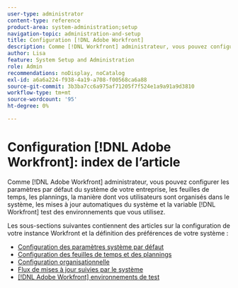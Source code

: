 ```yaml
---
user-type: administrator
content-type: reference
product-area: system-administration;setup
navigation-topic: administration-and-setup
title: Configuration [!DNL Adobe Workfront]
description: Comme [!DNL Workfront] administrateur, vous pouvez configurer les paramètres par défaut du système de votre entreprise, les feuilles de temps, les plannings, la manière dont vos utilisateurs sont organisés dans le système, les mises à jour automatiques du système et la variable [!DNL Workfront] test des environnements que vous utilisez.
author: Lisa
feature: System Setup and Administration
role: Admin
recommendations: noDisplay, noCatalog
exl-id: a6a6a224-f938-4a19-a708-f00568ca6a88
source-git-commit: 3b3ba7cc6a975af71205f7f524e1a9a91a9d3810
workflow-type: tm+mt
source-wordcount: '95'
ht-degree: 0%

---
```


# Configuration [!DNL Adobe Workfront]: index de l’article

<!--Audited: 01/2024-->

Comme [!DNL Adobe Workfront] administrateur, vous pouvez configurer les paramètres par défaut du système de votre entreprise, les feuilles de temps, les plannings, la manière dont vos utilisateurs sont organisés dans le système, les mises à jour automatiques du système et la variable [!DNL Workfront] test des environnements que vous utilisez.

Les sous-sections suivantes contiennent des articles sur la configuration de votre instance Workfront et la définition des préférences de votre système :

* [Configuration des paramètres système par défaut](../../administration-and-setup/set-up-workfront/configure-system-defaults/configure-system-defaults.md)
* [Configuration des feuilles de temps et des plannings](../../administration-and-setup/set-up-workfront/configure-timesheets-schedules/configure-timesheets-and-schedules.md)
* [Configuration organisationnelle](../../administration-and-setup/set-up-workfront/organizational-setup/organizational-setup.md)
* [Flux de mises à jour suivies par le système](../../administration-and-setup/set-up-workfront/system-tracked-update-feeds/system-tracked-updates-feeds.md)
* [[!DNL Adobe Workfront] environnements de test](../../administration-and-setup/set-up-workfront/workfront-testing-environments/wf-testing-environments.md)
